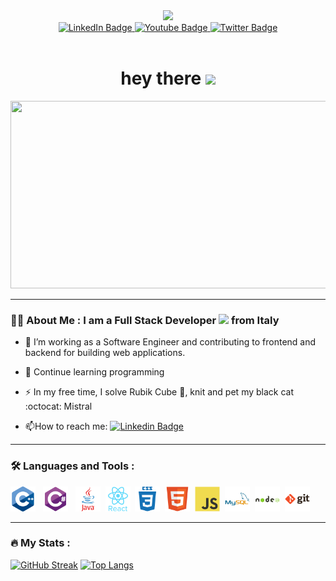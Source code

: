 

<!--
### Hi there 👋
**annadema/annadema** is a ✨ _special_ ✨ repository because its `README.md` (this file) appears on your GitHub profile.
-->


<!-- 
header  
social badges  
-->

<div id="header" align="center">
  <img src="https://media.giphy.com/media/WUlplcMpOCEmTGBtBW/giphy.gif" width="200"/>  
  <div id="badges">
  <a href="https://www.linkedin.com/in/annamaria-de-martino-3a76a225/">
    <img src="https://img.shields.io/badge/LinkedIn-blueviolet?style=plastic&logo=linkedin&logoColor=white" alt="LinkedIn Badge"/>
  </a>    
  <a href="https://www.instagram.com/annadema2/">
    <img src="https://img.shields.io/badge/Instagram-pink?style=plastic&logo=instagram&logoColor=white" alt="Youtube Badge"/>
  </a>    
  <a href="https://twitter.com/annadema2">
    <img src="https://img.shields.io/badge/Twitter-cyan?style=plastice&logo=twitter&logoColor=white" alt="Twitter Badge"/>
  </a>
</div>

  
<!-- 
access counter  
-->   
<img src="https://komarev.com/ghpvc/?username=annadema&style=flat-square&color=blue" alt=""/>

<h1>
  hey there
  <img src="https://media.giphy.com/media/hvRJCLFzcasrR4ia7z/giphy.gif"  width="30px"/>
</h1>
  
</div>

<div align="center">
  <img src="https://media.giphy.com/media/v1.Y2lkPTc5MGI3NjExOGMwNWIxOGE2NDQ2NDk1MzA0ZjhiYjg0MTJlMTIwNGJhZGVlMzFmOCZlcD12MV9pbnRlcm5hbF9naWZzX2dpZklkJmN0PWc/L8K62iTDkzGX6/giphy.gif" width="600" height="300"/>
</div>

---

### :woman_technologist: About Me : I am a Full Stack Developer <img src="https://media.giphy.com/media/LaVp0AyqR5bGsC5Cbm/giphy.gif" width="30"> from Italy 

- :telescope: I’m working as a Software Engineer and contributing to frontend and backend for building web applications.

- :seedling: Continue learning programming 

- :zap: In my free time, I solve Rubik Cube 🎲, knit and pet my black cat :octocat: Mistral

- :mailbox:How to reach me: [![Linkedin Badge](https://img.shields.io/badge/-annadema-blueviolet?style=plastic&logo=Linkedin&logoColor=white)](https://www.linkedin.com/in/annamaria-de-martino-3a76a225/)

---

### :hammer_and_wrench: Languages and Tools :
<div>
  <img src="https://github.com/devicons/devicon/blob/master/icons/cplusplus/cplusplus-original.svg" title="C++" alt="C++" width="40" height="40"/> &nbsp;
  <img src="https://github.com/devicons/devicon/blob/master/icons/csharp/csharp-original.svg" title="C#" alt="C#" width="40" height="40"/> &nbsp;
  <img src="https://github.com/devicons/devicon/blob/master/icons/java/java-original-wordmark.svg" title="Java" alt="Java" width="40" height="40"/>&nbsp;  
  <img src="https://github.com/devicons/devicon/blob/master/icons/react/react-original-wordmark.svg" title="React" alt="React" width="40" height="40"/>&nbsp;
  <img src="https://github.com/devicons/devicon/blob/master/icons/css3/css3-plain-wordmark.svg"  title="CSS3" alt="CSS" width="40" height="40"/>&nbsp;
  <img src="https://github.com/devicons/devicon/blob/master/icons/html5/html5-original.svg" title="HTML5" alt="HTML" width="40" height="40"/>&nbsp;
  <img src="https://github.com/devicons/devicon/blob/master/icons/javascript/javascript-original.svg" title="JavaScript" alt="JavaScript" width="40" height="40"/>&nbsp;
  <img src="https://github.com/devicons/devicon/blob/master/icons/mysql/mysql-original-wordmark.svg" title="MySQL"  alt="MySQL" width="40" height="40"/>&nbsp;
  <img src="https://github.com/devicons/devicon/blob/master/icons/nodejs/nodejs-original-wordmark.svg" title="NodeJS" alt="NodeJS" width="40" height="40"/>&nbsp;
  <img src="https://github.com/devicons/devicon/blob/master/icons/git/git-original-wordmark.svg" title="Git" alt="Git" width="40" height="40"/> &nbsp;
 </div>

---

### :fire: My Stats :

[![GitHub Streak](https://streak-stats.demolab.com?user=annadema&theme=tokyonight-duo&locale=it)](https://git.io/streak-stats)
[![Top Langs](https://github-readme-stats.vercel.app/api/top-langs/?username=annadema&layout=compact&theme=vision-friendly-dark)](https://github.com/anuraghazra/github-readme-stats)


